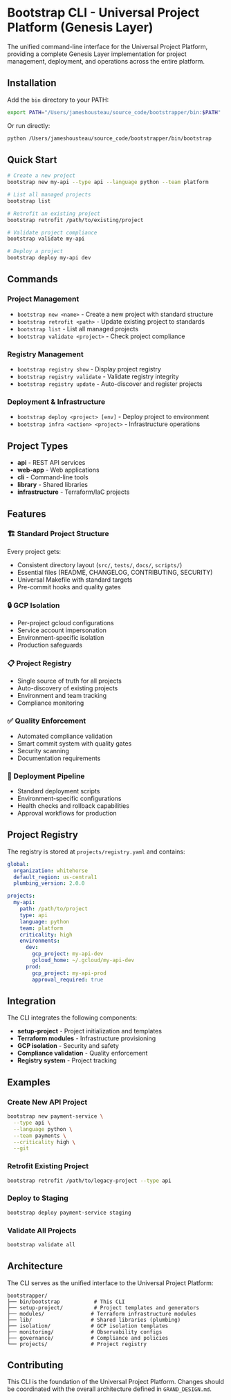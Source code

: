 # Bootstrap CLI - Universal Project Platform (Genesis Layer)

The unified command-line interface for the Universal Project Platform, providing a complete Genesis Layer implementation for project management, deployment, and operations across the entire platform.

## Installation

Add the `bin` directory to your PATH:

```bash
export PATH="/Users/jameshousteau/source_code/bootstrapper/bin:$PATH"
```

Or run directly:

```bash
python /Users/jameshousteau/source_code/bootstrapper/bin/bootstrap
```

## Quick Start

```bash
# Create a new project
bootstrap new my-api --type api --language python --team platform

# List all managed projects
bootstrap list

# Retrofit an existing project
bootstrap retrofit /path/to/existing/project

# Validate project compliance
bootstrap validate my-api

# Deploy a project
bootstrap deploy my-api dev
```

## Commands

### Project Management

- `bootstrap new <name>` - Create a new project with standard structure
- `bootstrap retrofit <path>` - Update existing project to standards
- `bootstrap list` - List all managed projects
- `bootstrap validate <project>` - Check project compliance

### Registry Management

- `bootstrap registry show` - Display project registry
- `bootstrap registry validate` - Validate registry integrity
- `bootstrap registry update` - Auto-discover and register projects

### Deployment & Infrastructure

- `bootstrap deploy <project> [env]` - Deploy project to environment
- `bootstrap infra <action> <project>` - Infrastructure operations

## Project Types

- **api** - REST API services
- **web-app** - Web applications  
- **cli** - Command-line tools
- **library** - Shared libraries
- **infrastructure** - Terraform/IaC projects

## Features

### 🏗️ Standard Project Structure
Every project gets:
- Consistent directory layout (`src/`, `tests/`, `docs/`, `scripts/`)
- Essential files (README, CHANGELOG, CONTRIBUTING, SECURITY)
- Universal Makefile with standard targets
- Pre-commit hooks and quality gates

### 🔒 GCP Isolation
- Per-project gcloud configurations
- Service account impersonation
- Environment-specific isolation
- Production safeguards

### 📋 Project Registry
- Single source of truth for all projects
- Auto-discovery of existing projects
- Environment and team tracking
- Compliance monitoring

### ✅ Quality Enforcement
- Automated compliance validation
- Smart commit system with quality gates
- Security scanning
- Documentation requirements

### 🚀 Deployment Pipeline
- Standard deployment scripts
- Environment-specific configurations
- Health checks and rollback capabilities
- Approval workflows for production

## Project Registry

The registry is stored at `projects/registry.yaml` and contains:

```yaml
global:
  organization: whitehorse
  default_region: us-central1
  plumbing_version: 2.0.0

projects:
  my-api:
    path: /path/to/project
    type: api
    language: python
    team: platform
    criticality: high
    environments:
      dev:
        gcp_project: my-api-dev
        gcloud_home: ~/.gcloud/my-api-dev
      prod:
        gcp_project: my-api-prod
        approval_required: true
```

## Integration

The CLI integrates the following components:

- **setup-project** - Project initialization and templates
- **Terraform modules** - Infrastructure provisioning
- **GCP isolation** - Security and safety
- **Compliance validation** - Quality enforcement
- **Registry system** - Project tracking

## Examples

### Create New API Project

```bash
bootstrap new payment-service \
  --type api \
  --language python \
  --team payments \
  --criticality high \
  --git
```

### Retrofit Existing Project

```bash
bootstrap retrofit /path/to/legacy-project --type api
```

### Deploy to Staging

```bash
bootstrap deploy payment-service staging
```

### Validate All Projects

```bash
bootstrap validate all
```

## Architecture

The CLI serves as the unified interface to the Universal Project Platform:

```
bootstrapper/
├── bin/bootstrap           # This CLI
├── setup-project/          # Project templates and generators  
├── modules/               # Terraform infrastructure modules
├── lib/                   # Shared libraries (plumbing)
├── isolation/             # GCP isolation templates
├── monitoring/            # Observability configs
├── governance/            # Compliance and policies
└── projects/              # Project registry
```

## Contributing

This CLI is the foundation of the Universal Project Platform. Changes should be coordinated with the overall architecture defined in `GRAND_DESIGN.md`.